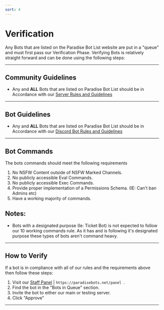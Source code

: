 ```yaml
---
sort: 4
---
```


# Verification
Any Bots that are listed on the Paradise Bot List website are put in a "queue" and must first pass our Verification Phase. 
Verifying Bots is relatively straight forward and can be done using the following steps:

---

## Community Guidelines
* Any and **ALL** Bots that are listed on Paradise Bot List should be in Accordance with our [Server Rules and Guidelines](https://paradisebots.net/serverrules)

---

## Bot Guidelines
* Any and **ALL** Bots that are listed on Paradise Bot List should be in Accordance with our [Discord Bot Rules and Guidelines](https://paradisebots.net/botrules)

---

## Bot Commands
The bots commands should meet the following requirements
1. No NSFW Content outside of NSFW Marked Channels.
2. No publicly accessible Eval Commands.
3. No publicly accessible Exec Commands.
4. Provide proper implementation of a Permissions Schema. (IE: Can't ban Admins etc)
5. Have a working majority of commands.

## Notes:
* Bots with a designated purpose (Ie: Ticket Bot) is not expected to follow our 10 working commands rule. As it has and is following it's designated purpose these types of bots aren't command heavy.
---

## How to Verify
If a bot is in compliance with all of our rules and the requirements above then follow these steps:
1. Visit our [Staff Panel](https://paradisebots.net/panel) | `https://paradisebots.net/panel `.
2. Find the bot in the "Bots in Queue" section.
3. Invite the bot to either our main or testing server.
4. Click "Approve"



---
